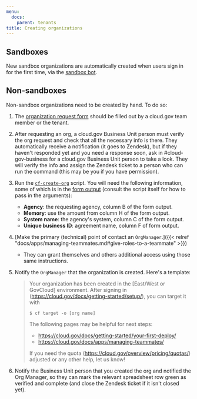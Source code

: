 ```yaml
---
menu:
  docs:
    parent: tenants
title: Creating organizations
---
```


## Sandboxes

New sandbox organizations are automatically created when users sign in for the first time, via the [sandbox bot](https://github.com/18F/cg-sandbox-bot).

## Non-sandboxes

Non-sandbox organizations need to be created by hand. To do so:

1. The [organization request form](https://docs.google.com/a/gsa.gov/forms/d/e/1FAIpQLSd4HmcGfJW3EBnpewTFDD-urRFPp1LN0DcwNB_FxZgUn8ho9g/viewform?c=0&w=1) should be filled out by a cloud.gov team member or the tenant.
1. After requesting an org, a cloud.gov Business Unit person must verify the org request and check that all the necessary info is there. They automatically receive a notification (it goes to Zendesk), but if they haven't responded yet and you need a response soon, ask in #cloud-gov-business for a cloud.gov Business Unit person to take a look. They will verify the info and assign the Zendesk ticket to a person who can run the command (this may be you if you have permission).
1. Run the [`cf-create-org`](https://github.com/18F/cg-scripts/blob/master/cf-create-org.sh) script. You will need the following information, some of which is in the [form output](https://docs.google.com/spreadsheets/d/1Bdzl9n2E1MXWV4elXvZ-nYuZmmEj4PEU-u5aZlNGZF4/edit#gid=131031416) (consult the script itself for how to pass in the arguments):
   * **Agency**: the requesting agency, column B of the form output.
   * **Memory**: use the amount from column H of the form output.
   * **System name**: the agency's system, column C of the form output.
   * **Unique business ID**: agreement name, column F of form output.

1. [Make the primary (technical) point of contact an `OrgManager`.]({{< relref "docs/apps/managing-teammates.md#give-roles-to-a-teammate" >}})
    * They can grant themselves and others additional access using those same instructions.
1. Notify the `OrgManager` that the organization is created. Here's a template:

    > Your organization has been created in the [East/West or GovCloud] environment. After signing in (https://cloud.gov/docs/getting-started/setup/), you can target it with
    >
    >     $ cf target -o [org name]
    >
    > The following pages may be helpful for next steps:
    >
    > * https://cloud.gov/docs/getting-started/your-first-deploy/
    > * https://cloud.gov/docs/apps/managing-teammates/
    >
    > If you need the quota (https://cloud.gov/overview/pricing/quotas/) adjusted or any other help, let us know!
1. Notify the Business Unit person that you created the org and notified the Org Manager, so they can mark the relevant spreadsheet row green as verified and complete (and close the Zendesk ticket if it isn't closed yet).
